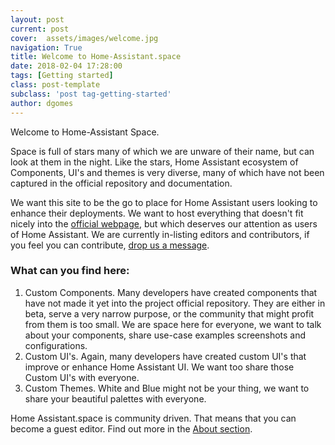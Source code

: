 ```yaml
---
layout: post
current: post
cover:  assets/images/welcome.jpg
navigation: True
title: Welcome to Home-Assistant.space
date: 2018-02-04 17:28:00
tags: [Getting started]
class: post-template
subclass: 'post tag-getting-started'
author: dgomes
---
```


Welcome to Home-Assistant Space.

Space is full of stars many of which we are unware of their name, but can look at them in the night. Like the stars, Home Assistant ecosystem of Components, UI's and themes is very diverse, many of which have not been captured in the official repository and documentation.

We want this site to be the go to place for Home Assistant users looking to enhance their deployments. We want to host everything that doesn't fit nicely into the [official webpage](http://home-assistant.io/), but which deserves our attention as users of Home Assistant. We are currently in-listing editors and contributors, if you feel you can contribute, [drop us a message](mailto:editor@home-assistant.space).

### What can you find here:
1. Custom Components. Many developers have created components that have not made it yet into the project official repository. They are either in beta, serve a very narrow purpose, or the community that might profit from them is too small. We are space here for everyone, we want to talk about your components, share use-case examples screenshots and configurations.
2. Custom UI's. Again, many developers have created custom UI's that improve or enhance Home Assistant UI. We want too share those Custom UI's with everyone.
3. Custom Themes. White and Blue might not be your thing, we want to share your beautiful palettes with everyone.


Home Assistant.space is community driven. That means that you can become a guest editor. Find out more in the [About section](/about).
